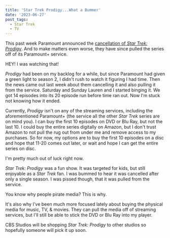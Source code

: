 ```yaml
---
title: 'Star Trek Prodigy...What a Bummer'
date: '2023-06-27'
post_tags:
  - Star Trek
  - TV
---
```


This past week Paramount announced the [cancellation of *Star Trek: Prodigy*](https://gizmodo.com/star-trek-prodigy-cancelled-no-season-2-paramount-plus-1850571256). And to make matters even worse, they have since pulled the series off of its Paramount+ service.
<!-- excerpt -->

HEY! I was watching that!

*Prodigy* had been on my backlog for a while, but since Paramount had given a green light to season 2, I didn't rush to watch it figuring I had time. Then the news came out last week about them cancelling it and also pulling it from the service. Saturday and Sunday Lauren and I started binging it. We got 14 episodes into its 20 episode run before time ran out. Now I'm stuck not knowing how it ended.

Currently, *Prodigy* isn't on any of the streaming services, including the aforementioned Paramount+ (the service all the other *Star Trek* series are on mind you). I can buy the first 10 episodes on DVD or Blu Ray, but not the last 10. I could buy the entire series digitally on Amazon, but I don't trust Amazon to not pull the rug out from under me and remove access to my purchases. So for now, my options are to buy the first 10 episodes on a disc and hope that 11-20 comes out later, or wait and hope I can get the entire series on disc.

I'm pretty much out of luck right now.

*Star Trek: Prodigy* was a fun show. It was targeted for kids, but still enjoyable as a *Star Trek* fan. I was bummed to hear it was cancelled after only a single season. I was pissed though, that it was pulled from the service.

You know why people pirate media? This is why.

It's also why I've been much more focused lately about buying the physical media for music, TV, & movies. They can pull the media off of streaming services, but I'll still be able to stick the DVD or Blu Ray into my player.

CBS Studios will be shopping *Star Trek: Prodigy* to other studios so hopefully someone will pick it up soon.